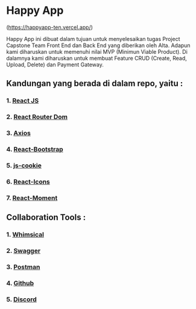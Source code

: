 # Happy App
(https://happyapp-ten.vercel.app/)

Happy App ini dibuat dalam tujuan untuk menyelesaikan tugas Project Capstone Team Front End dan Back End yang diberikan oleh Alta. Adapun kami diharuskan untuk memenuhi nilai MVP (Minimun Viable Product). Di dalamnya kami diharuskan untuk membuat Feature CRUD (Create, Read, Upload, Delete) dan Payment Gateway.

## Kandungan yang berada di dalam repo, yaitu :

### 1. [React JS](https://reactjs.org/docs/create-a-new-react-app.html)
### 2. [React Router Dom](https://www.npmjs.com/package/react-router-dom)
### 3. [Axios](https://www.npmjs.com/package/axios)
### 4. [React-Bootstrap](https://reactjs.org/)
### 5. [js-cookie](https://www.npmjs.com/package/js-cookie)
### 6. [React-Icons](https://react-icons.github.io/react-icons/)
### 7. [React-Moment](https://www.npmjs.com/package/react-moment)

## Collaboration Tools :

### 1. [Whimsical](https://whimsical.com/)
### 2. [Swagger](https://swagger.io/)
### 3. [Postman](https://www.postman.com/)
### 4. [Github](https://github.com/)
### 5. [Discord](https://discord.com/)
